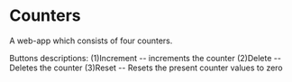 # Counters

A web-app which consists of four counters.

Buttons descriptions:
(1)Increment -- increments the counter
(2)Delete -- Deletes the counter
(3)Reset -- Resets the present counter values to zero
